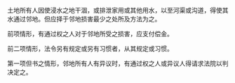 土地所有人因使浸水之地干涸，或排泄家用或其他用水，以至河渠或沟道，得使其水通过邻地。但应择于邻地损害最少之处所及方法为之。

前项情形，有通过权之人对于邻地所受之损害，应支付偿金。

前二项情形，法令另有规定或另有习惯者，从其规定或习惯。

第一项但书之情形，邻地所有人有异议时，有通过权之人或异议人得请求法院以判决定之。